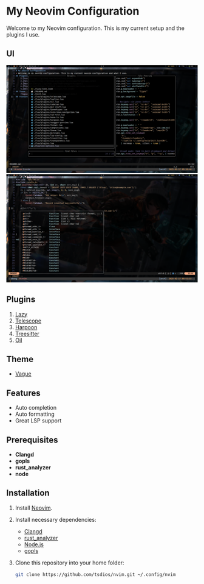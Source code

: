 # My Neovim Configuration

Welcome to my Neovim configuration. This is my current setup and the plugins I use.

## UI
![first](first.png)
![second](second.png)

## Plugins
1. [Lazy](https://github.com/folke/lazy.nvim)
2. [Telescope](https://github.com/nvim-telescope/telescope.nvim)
3. [Harpoon](https://github.com/ThePrimeagen/harpoon)
4. [Treesitter](https://github.com/nvim-treesitter/nvim-treesitter)
5. [Oil](https://github.com/stevearc/oil.nvim)

## Theme
- [Vague](https://github.com/vague2k/vague.nvim)

## Features
- Auto completion
- Auto formatting
- Great LSP support

## Prerequisites
- **Clangd**
- **gopls**
- **rust_analyzer**
- **node**

## Installation

1. Install [Neovim](https://github.com/neovim/neovim).
2. Install necessary dependencies:
   - [Clangd](https://github.com/clangd/clangd)
   - [rust_analyzer](https://github.com/rust-analyzer/rust-analyzer)
   - [Node.js](https://nodejs.org/en/download/)
   - [gopls](https://github.com/golang/tools/tree/master/gopls)
3. Clone this repository into your home folder:

   ```bash
   git clone https://github.com/tsdios/nvim.git ~/.config/nvim

